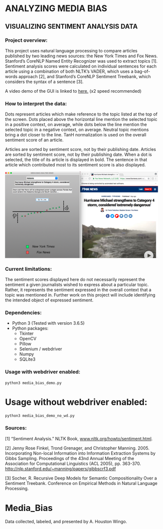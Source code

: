 # ANALYZING MEDIA BIAS
## VISUALIZING SENTIMENT ANALYSIS DATA

### Project overview:   
This project uses natural language processing to compare articles published by two leading news sources: the New York Times and Fox News. Stanford’s CoreNLP Named Entity Recognizer was used to extract topics [1]. Sentiment analysis scores were calculated on individual sentences for each article using a combination of both NLTK’s VADER, which uses a bag-of-words approach [2], and Stanford’s CoreNLP Sentiment Treebank, which considers the syntax of a sentence [3].

A video demo of the GUI is linked to [here.](https://drive.google.com/open?id=1Gm5y23g_hNPraXA2QEq2dp0lLzKSRSi1) (x2 speed recommended)


### How to interpret the data:   
Dots represent articles which make reference to the topic listed at the top of the screen. Dots placed above the horizontal line mention the selected topic in a positive context, on average, while dots below the line mention the selected topic in a negative context, on average. Neutral topic mentions bring a dot closer to the line. TanH normalization is used on the overall sentiment score of an article.

Articles are sorted by sentiment score, not by their publishing date. Articles are sorted by sentiment score, not by their publishing date. When a dot is selected, the title of its article is displayed in bold. The sentence in that article which contributed most to its sentiment score is also displayed.

![Example](Demo_Example_Screen.png)

### Current limitations:   
The sentiment scores displayed here do not necessarily represent the sentiment a given journalists wished to express about a particular topic. Rather, it represents the sentiment expressed in the overall context that a topic was mentioned in. Further work on this project will include identifying the intended object of expressed sentiment.


### Dependencies:
* Python 3 (Tested with version 3.6.5)
* Python packages:
	* Tkinter
	* OpenCV
	* Pillow
	* Selenium / webdriver
	* Numpy
	* SQLite3

### Usage with webdriver enabled:
`python3 media_bias_demo.py`

# Usage without webdriver enabled:
`python3 media_bias_demo_no_wd.py`


### Sources:

[1] “Sentiment Analysis.” NLTK Book, www.nltk.org/howto/sentiment.html.

[2] Jenny Rose Finkel, Trond Grenager, and Christopher Manning. 2005. Incorporating Non-local Information into Information Extraction Systems by Gibbs Sampling. Proceedings of the 43nd Annual Meeting of the Association for Computational Linguistics (ACL 2005), pp. 363-370. http://nlp.stanford.edu/~manning/papers/gibbscrf3.pdf

[3] Socher, R. Recursive Deep Models for Semantic Compositionality Over a Sentiment Treebank. Conference
      on Empirical Methods in Natural Language Processing.




# Media_Bias
Data collected, labeled, and presented by A. Houston Wingo.
